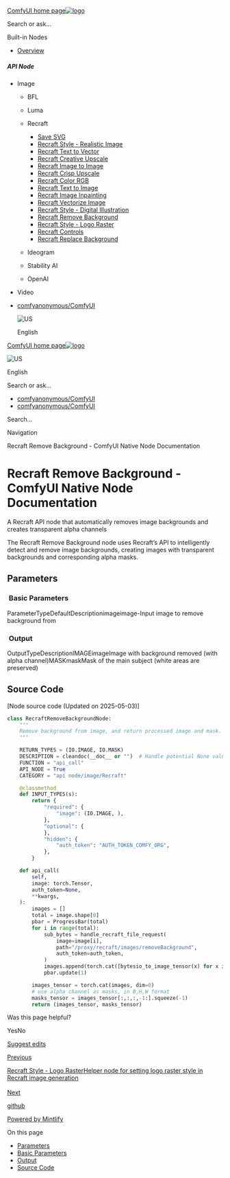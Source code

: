 [ComfyUI home page![logo](https://mintlify.s3.us-west-1.amazonaws.com/dripart/logo.png)](http://docs.comfy.org/)

Search or ask...

Built-in Nodes

- [Overview](http://docs.comfy.org/built-in-nodes/overview)

##### API Node

- Image
  
  - BFL
  - Luma
  - Recraft
    
    - [Save SVG](http://docs.comfy.org/built-in-nodes/api-node/image/recraft/save-svg)
    - [Recraft Style - Realistic Image](http://docs.comfy.org/built-in-nodes/api-node/image/recraft/recraft-style-realistic-image)
    - [Recraft Text to Vector](http://docs.comfy.org/built-in-nodes/api-node/image/recraft/recraft-text-to-vector)
    - [Recraft Creative Upscale](http://docs.comfy.org/built-in-nodes/api-node/image/recraft/recraft-creative-upscale)
    - [Recraft Image to Image](http://docs.comfy.org/built-in-nodes/api-node/image/recraft/recraft-image-to-image)
    - [Recraft Crisp Upscale](http://docs.comfy.org/built-in-nodes/api-node/image/recraft/recraft-crisp-upscale)
    - [Recraft Color RGB](http://docs.comfy.org/built-in-nodes/api-node/image/recraft/recraft-color-rgb)
    - [Recraft Text to Image](http://docs.comfy.org/built-in-nodes/api-node/image/recraft/recraft-text-to-image)
    - [Recraft Image Inpainting](http://docs.comfy.org/built-in-nodes/api-node/image/recraft/recraft-image-inpainting)
    - [Recraft Vectorize Image](http://docs.comfy.org/built-in-nodes/api-node/image/recraft/recraft-vectorize-image)
    - [Recraft Style - Digital Illustration](http://docs.comfy.org/built-in-nodes/api-node/image/recraft/recraft-style-digital-illustration)
    - [Recraft Remove Background](http://docs.comfy.org/built-in-nodes/api-node/image/recraft/recraft-remove-background)
    - [Recraft Style - Logo Raster](http://docs.comfy.org/built-in-nodes/api-node/image/recraft/recraft-style-logo-raster)
    - [Recraft Controls](http://docs.comfy.org/built-in-nodes/api-node/image/recraft/recraft-controls)
    - [Recraft Replace Background](http://docs.comfy.org/built-in-nodes/api-node/image/recraft/recraft-replace-background)
  - Ideogram
  - Stability AI
  - OpenAI
- Video

<!--THE END-->

- [comfyanonymous/ComfyUI](https://github.com/comfyanonymous/ComfyUI)
  
  ![US](https://purecatamphetamine.github.io/country-flag-icons/1x1/US.svg)
  
  English

[ComfyUI home page![logo](https://mintlify.s3.us-west-1.amazonaws.com/dripart/logo.png)](http://docs.comfy.org/)

![US](https://purecatamphetamine.github.io/country-flag-icons/1x1/US.svg)

English

Search or ask...

- [comfyanonymous/ComfyUI](https://github.com/comfyanonymous/ComfyUI)
- [comfyanonymous/ComfyUI](https://github.com/comfyanonymous/ComfyUI)

Search...

Navigation

Recraft Remove Background - ComfyUI Native Node Documentation

# Recraft Remove Background - ComfyUI Native Node Documentation

A Recraft API node that automatically removes image backgrounds and creates transparent alpha channels

The Recraft Remove Background node uses Recraft’s API to intelligently detect and remove image backgrounds, creating images with transparent backgrounds and corresponding alpha masks.

## [​](http://docs.comfy.org#parameters) Parameters

### [​](http://docs.comfy.org#basic-parameters) Basic Parameters

ParameterTypeDefaultDescriptionimageimage-Input image to remove background from

### [​](http://docs.comfy.org#output) Output

OutputTypeDescriptionIMAGEimageImage with background removed (with alpha channel)MASKmaskMask of the main subject (white areas are preserved)

## [​](http://docs.comfy.org#source-code) Source Code

\[Node source code (Updated on 2025-05-03)]

```python
class RecraftRemoveBackgroundNode:
    """
    Remove background from image, and return processed image and mask.
    """

    RETURN_TYPES = (IO.IMAGE, IO.MASK)
    DESCRIPTION = cleandoc(__doc__ or "")  # Handle potential None value
    FUNCTION = "api_call"
    API_NODE = True
    CATEGORY = "api node/image/Recraft"

    @classmethod
    def INPUT_TYPES(s):
        return {
            "required": {
                "image": (IO.IMAGE, ),
            },
            "optional": {
            },
            "hidden": {
                "auth_token": "AUTH_TOKEN_COMFY_ORG",
            },
        }

    def api_call(
        self,
        image: torch.Tensor,
        auth_token=None,
        **kwargs,
    ):
        images = []
        total = image.shape[0]
        pbar = ProgressBar(total)
        for i in range(total):
            sub_bytes = handle_recraft_file_request(
                image=image[i],
                path="/proxy/recraft/images/removeBackground",
                auth_token=auth_token,
            )
            images.append(torch.cat([bytesio_to_image_tensor(x) for x in sub_bytes], dim=0))
            pbar.update(1)

        images_tensor = torch.cat(images, dim=0)
        # use alpha channel as masks, in B,H,W format
        masks_tensor = images_tensor[:,:,:,-1:].squeeze(-1)
        return (images_tensor, masks_tensor)

```

Was this page helpful?

YesNo

[Suggest edits](https://github.com/comfy-org/docs/edit/main/built-in-nodes/api-node/image/recraft/recraft-remove-background.mdx)

[Previous](http://docs.comfy.org/built-in-nodes/api-node/image/recraft/recraft-style-digital-illustration)

[Recraft Style - Logo RasterHelper node for setting logo raster style in Recraft image generation  
\
Next](http://docs.comfy.org/built-in-nodes/api-node/image/recraft/recraft-style-logo-raster)

[github](https://github.com/comfyanonymous/ComfyUI/)

[Powered by Mintlify](https://mintlify.com/preview-request?utm_campaign=poweredBy&utm_medium=referral&utm_source=docs.comfy.org)

On this page

- [Parameters](http://docs.comfy.org#parameters)
- [Basic Parameters](http://docs.comfy.org#basic-parameters)
- [Output](http://docs.comfy.org#output)
- [Source Code](http://docs.comfy.org#source-code)